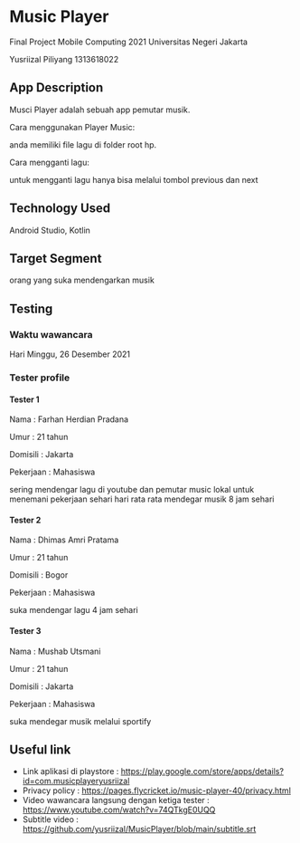 # Music Player

Final Project Mobile Computing 2021
Universitas Negeri Jakarta

Yusriizal Piliyang 
1313618022

## App Description

Musci Player adalah sebuah app pemutar musik. 

Cara menggunakan Player Music:

anda memiliki file lagu di folder root hp.

Cara mengganti lagu:

untuk mengganti lagu hanya bisa melalui tombol previous dan next

## Technology Used

Android Studio, Kotlin

## Target Segment

orang yang suka mendengarkan musik

## Testing

### Waktu wawancara

Hari Minggu, 26 Desember 2021

### Tester profile

#### Tester 1

Nama      : Farhan Herdian Pradana

Umur      : 21 tahun

Domisili  : Jakarta

Pekerjaan : Mahasiswa

sering mendengar lagu di youtube dan pemutar music lokal untuk menemani pekerjaan sehari hari rata rata mendegar musik 8 jam sehari
 
#### Tester 2

Nama      : Dhimas Amri Pratama

Umur      : 21 tahun

Domisili  : Bogor

Pekerjaan : Mahasiswa

suka mendengar lagu 4 jam sehari
  
#### Tester 3

Nama      : Mushab Utsmani

Umur      : 21 tahun

Domisili  : Jakarta

Pekerjaan : Mahasiswa

suka mendegar musik melalui sportify
  
## Useful link

- Link aplikasi di playstore : https://play.google.com/store/apps/details?id=com.musicplayeryusriizal
- Privacy policy : https://pages.flycricket.io/music-player-40/privacy.html
- Video wawancara langsung dengan ketiga tester : https://www.youtube.com/watch?v=74QTkgE0UQQ
- Subtitle video : https://github.com/yusriizal/MusicPlayer/blob/main/subtitle.srt
